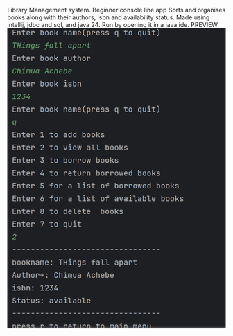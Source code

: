Library Management system.
Beginner console line app
Sorts and organises books along with their authors, isbn and availability status.
Made using intellij, jdbc and sql, and java 24.
Run by opening it in a java ide.
PREVIEW
![program Output](screenshot/output.png)
